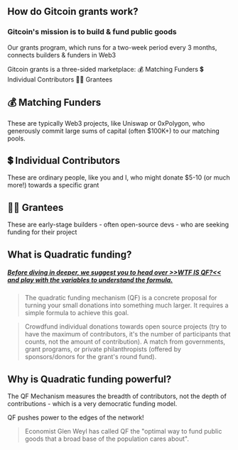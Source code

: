 ## How do Gitcoin grants work?

### Gitcoin's mission is to build & fund public goods

Our grants program, which runs for a two-week period every 3 months, connects builders & funders in Web3

Gitcoin grants is a three-sided marketplace:
💰 Matching Funders
💲 Individual Contributors
👩‍💻 Grantees

## 💰 Matching Funders

These are typically Web3 projects, like Uniswap or 0xPolygon, who generously commit large sums of capital (often $100K+) to our matching pools.

## 💲 Individual Contributors

These are ordinary people, like you and I, who might donate $5-10 (or much more!) towards a specific grant

## 👩‍💻 Grantees

These are early-stage builders - often open-source devs - who are seeking funding for their project

## What is Quadratic funding?

##### [Before diving in deeper, we suggest you to head over >>WTF IS QF?<< and play with the variables to understand the formula.](https://wtfisqf.com/?grant=&grant=&grant=&grant=&match=1000)

> The quadratic funding mechanism (QF) is a concrete proposal for turning your small donations into something much larger. It requires a simple formula to achieve this goal.

> Crowdfund individual donations towards open source projects (try to have the maximum of contributors, it's the number of participants that counts, not the amount of contribution). A match from governments, grant programs, or private philanthropists (offered by sponsors/donors for the grant's round fund).

## Why is Quadratic funding powerful?

The QF Mechanism measures the breadth of contributors, not the depth of contributions - which is a very democratic funding model.

QF pushes power to the edges of the network!

> Economist Glen Weyl has called QF the "optimal way to fund public goods that a broad base of the population cares about".
